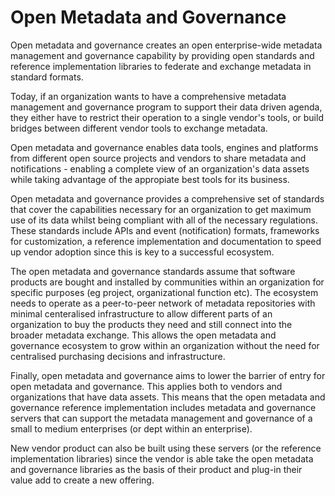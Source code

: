 # Open Metadata and Governance

Open metadata and governance creates an open enterprise-wide metadata management and governance capability by providing open standards
and reference implementation libraries to federate and exchange metadata in standard formats.

Today, if an organization wants to have a comprehensive metadata management and governance program to support their data driven agenda,
they either have to restrict their operation to a single vendor's tools,
or build bridges between different vendor tools to exchange metadata.

Open metadata and governance enables data tools, engines and platforms from different open source projects and vendors to share metadata
and notifications - enabling a complete view of an organization's data assets while taking advantage of the appropiate best
tools for its business.

Open metadata and governance provides a comprehensive set of standards that cover the capabilities necessary for an organization to
get maximum use of its data whilst being compliant with all of the necessary regulations.
These standards include APIs and event (notification) formats, frameworks for customization, a reference implementation and
documentation to speed up vendor adoption since this is key to a successful ecosystem.

The open metadata and governance standards assume that software products are bought and installed
by communities within an organization for specific purposes (eg project, organizational function etc).
The ecosystem needs to operate as a peer-to-peer network of metadata repositories with minimal centeralised infrastructure
to allow different parts of an organization to buy the products they need and still connect into the
broader metadata exchange.  This allows the open metadata and governance ecosystem to grow within an organization
without the need for centralised purchasing decisions and infrastructure.  

Finally, open metadata and governance aims to lower the barrier of entry for open metadata and governance.
This applies both to vendors and organizations that have data assets.
This means that the open metadata and governance reference implementation includes metadata and governance servers that can
support the metadata management and governance of a small to medium enterprises (or dept within an enterprise).

New vendor product can also be built using these servers (or the reference implementation libraries) since the vendor 
is able take the open metadata and governance libraries
as the basis of their product and plug-in their value add to create a new offering.
